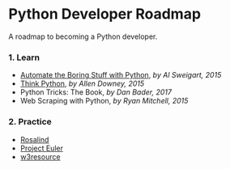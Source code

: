 # Python Developer Roadmap
A roadmap to becoming a Python developer.

### 1. Learn

- [Automate the Boring Stuff with Python](https://automatetheboringstuff.com/), *by Al Sweigart, 2015*
- [Think Python](https://greenteapress.com/wp/think-python-2e/), *by Allen Downey, 2015*
- Python Tricks: The Book, *by Dan Bader, 2017*
- Web Scraping with Python, *by Ryan Mitchell, 2015*
    
### 2. Practice 

- [Rosalind](http://rosalind.info/problems/locations/) 
- [Project Euler](https://projecteuler.net/archives/)
- [w3resource](https://www.w3resource.com/python-exercises/)
